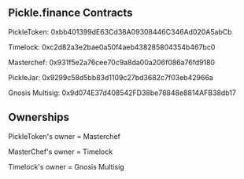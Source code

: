 ## Pickle.finance Contracts

PickleToken: 0xbb401399dE63Cd38A09308446C346Ad020A5abCb

Timelock: 0xc2d82a3e2bae0a50f4aeb438285804354b467bc0

Masterchef: 0x931f5e2a76cee70c9a8da00a206f086a76fd9180

PickleJar: 0x9299c58d5bb83d1109c27bd3682c7f03eb42966a

Gnosis Multisig: 0x9d074E37d408542FD38be78848e8814AFB38db17

## Ownerships

PickleToken's owner = Masterchef

MasterChef's owner = Timelock

Timelock's owner = Gnosis Multisig
